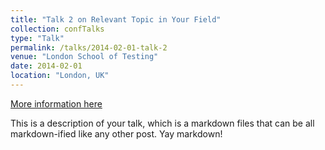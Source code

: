 ```yaml
---
title: "Talk 2 on Relevant Topic in Your Field"
collection: confTalks
type: "Talk"
permalink: /talks/2014-02-01-talk-2
venue: "London School of Testing"
date: 2014-02-01
location: "London, UK"
---
```


[More information here](http://example2.com)

This is a description of your talk, which is a markdown files that can be all markdown-ified like any other post. Yay markdown!
